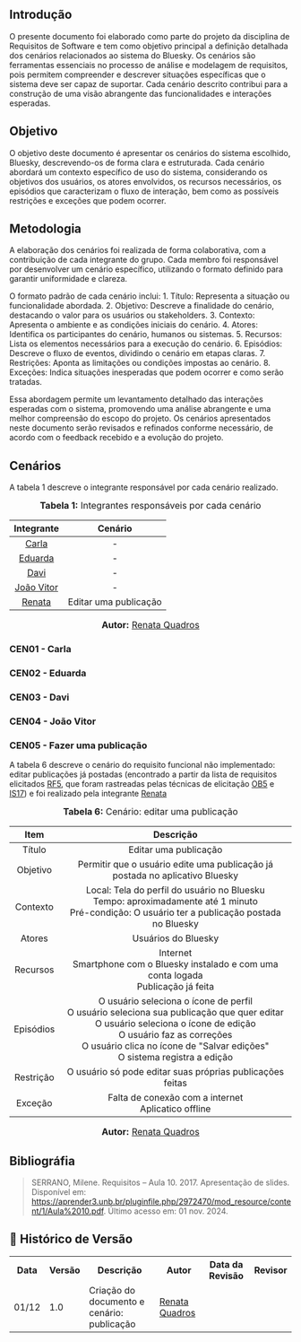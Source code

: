 ## Introdução

O presente documento foi elaborado como parte do projeto da disciplina de Requisitos de Software e tem como objetivo principal a definição detalhada dos cenários relacionados ao sistema do Bluesky. Os cenários são ferramentas essenciais no processo de análise e modelagem de requisitos, pois permitem compreender e descrever situações específicas que o sistema deve ser capaz de suportar. Cada cenário descrito contribui para a construção de uma visão abrangente das funcionalidades e interações esperadas.

## Objetivo

O objetivo deste documento é apresentar os cenários do sistema escolhido, Bluesky, descrevendo-os de forma clara e estruturada. Cada cenário abordará um contexto específico de uso do sistema, considerando os objetivos dos usuários, os atores envolvidos, os recursos necessários, os episódios que caracterizam o fluxo de interação, bem como as possíveis restrições e exceções que podem ocorrer. 

## Metodologia

A elaboração dos cenários foi realizada de forma colaborativa, com a contribuição de cada integrante do grupo. Cada membro foi responsável por desenvolver um cenário específico, utilizando o formato definido para garantir uniformidade e clareza.

O formato padrão de cada cenário inclui:
	1.	Título: Representa a situação ou funcionalidade abordada.
	2.	Objetivo: Descreve a finalidade do cenário, destacando o valor para os usuários ou stakeholders.
	3.	Contexto: Apresenta o ambiente e as condições iniciais do cenário.
	4.	Atores: Identifica os participantes do cenário, humanos ou sistemas.
	5.	Recursos: Lista os elementos necessários para a execução do cenário.
	6.	Episódios: Descreve o fluxo de eventos, dividindo o cenário em etapas claras.
	7.	Restrições: Aponta as limitações ou condições impostas ao cenário.
	8.	Exceções: Indica situações inesperadas que podem ocorrer e como serão tratadas.

Essa abordagem permite um levantamento detalhado das interações esperadas com o sistema, promovendo uma análise abrangente e uma melhor compreensão do escopo do projeto. Os cenários apresentados neste documento serão revisados e refinados conforme necessário, de acordo com o feedback recebido e a evolução do projeto. 

## Cenários
A tabela 1 descreve o integrante responsável por cada cenário realizado.

<center>
<font size="3"><b>Tabela 1:</b> Integrantes responsáveis por cada cenário</font>

| Integrante | Cenário |
|:----------:|:--------:|
| [Carla](https://github.com/ccarlaa) | - |
| [Eduarda](https://github.com/erteduarda) | - |
| [Davi](https://github.com/Jagaima) | - |
| [João Vitor](https://github.com/Joa0V) | - |
| [Renata](https://github.com/Renatinha28) | Editar uma publicação |

<font size="3"><b>Autor:</b> <a href="https://github.com/Renatinha28">Renata Quadros</a></font> 
</center>

### CEN01 - Carla

### CEN02 - Eduarda 

### CEN03 - Davi

### CEN04 - João Vitor

### CEN05 - Fazer uma publicação
A tabela 6 descreve o cenário do requisito funcional não implementado: editar publicações já postadas (encontrado a partir da lista de requisitos elicitados [RF5](https://requisitos-de-software.github.io/2024.2-Grupo01/PerfilUsuario/Tecnicas/Requisitosel/), que foram rastreadas pelas técnicas de elicitação [OB5](https://requisitos-de-software.github.io/2024.2-Grupo01/PerfilUsuario/PerfilUser/) e [IS17](https://requisitos-de-software.github.io/2024.2-Grupo01/PerfilUsuario/Tecnicas/Introspeccao/)) e foi realizado pela integrante [Renata](https://github.com/Renatinha28)

<center>
<font size="3"><b>Tabela 6:</b> Cenário: editar uma publicação </font>

| Item | Descrição |
|:----: | :------: |
| Título | Editar uma publicação |
| Objetivo | Permitir que o usuário edite uma publicação já postada no aplicativo Bluesky |
| Contexto | Local: Tela do perfil do usuário no Bluesku <br> Tempo: aproximadamente até 1 minuto <br> Pré-condição: O usuário ter a publicação postada no Bluesky |
| Atores | Usuários do Bluesky |
| Recursos | Internet <br> Smartphone com o Bluesky instalado e com uma conta logada <br> Publicação já feita |
| Episódios | O usuário seleciona o ícone de perfil <br> O usuário seleciona sua publicação que  quer editar <br> O usuário seleciona o ícone de edição <br> O usuário faz as correções <br> O usuário clica no ícone de "Salvar edições" <br> O sistema registra a edição |
| Restrição | O usuário só pode editar suas próprias publicações feitas  |
| Exceção | Falta de conexão com a internet <br> Aplicatico offline |

<font size="3"><b>Autor:</b> <a href="https://github.com/Renatinha28">Renata Quadros</a></font> 
</center>

## Bibliográfia
> SERRANO, Milene. Requisitos – Aula 10. 2017. Apresentação de slides. Disponível em: https://aprender3.unb.br/pluginfile.php/2972470/mod_resource/content/1/Aula%2010.pdf. Último acesso em: 01 nov. 2024.

## :round_pushpin: Histórico de Versão 

<div align="center">
    <table>
        <tr>
            <th>Data</th>
            <th>Versão</th>
            <th>Descrição</th>
            <th>Autor</th>
            <th>Data da Revisão</th>
            <th>Revisor</th>
        </tr>
        <tr>
            <td>01/12</td>
            <td>1.0</td>
            <td>Criação do documento e cenário: publicação </td>
            <td><a href="https://github.com/Renatinha28">Renata Quadros</a></td>
            <td></td>
            <td><a href=""></a></td>
        </tr>
    </table>
</div>